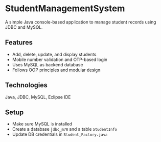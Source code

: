 # StudentManagementSystem

A simple Java console-based application to manage student records using JDBC and MySQL.

## Features
- Add, delete, update, and display students
- Mobile number validation and OTP-based login
- Uses MySQL as backend database
- Follows OOP principles and modular design

## Technologies
Java, JDBC, MySQL, Eclipse IDE

## Setup
- Make sure MySQL is installed
- Create a database `jdbc_m70` and a table `StudentInfo`
- Update DB credentials in `Student_Factory.java`
